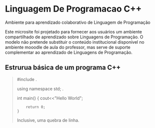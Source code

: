 # Linguagem De Programacao C++
Ambiente para aprendizado colaborativo de Linguagem de Programação

<p>
Este microsite foi projetado para fornecer aos usuários um ambiente compartilhado de aprendizado sobre Linguagens de Programação. O modelo não pretende substituir o conteúdo institucional disponível no ambiente mooodle de aula do professor, mas serve de suporte complementar ao aprendizado de Linguagens de Programação.<br />
</p>

## Estrurua básica de um programa C++
<blockquote>
  <p>
    #include <iostream> .</p>
    using namespace std; .</p>
    int main()
    {
        cout<<"Hello World";

        return 0;
    }
  </p>
  <p>Inclusive, uma quebra de linha.</p>
</blockquote>
